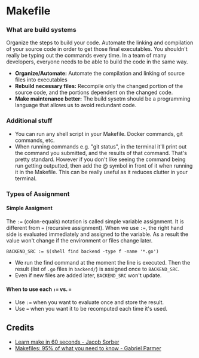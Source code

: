 # Makefile

### What are build systems
Organize the steps to build your code. Automate the linking and compilation of your source code in order to get those final executables. You shouldn't really be typing out the commands every time. In a team of many developers, everyone needs to be able to build the code in the same way. 
- **Organize/Automate:** Automate the compilation and linking of source files into executables
- **Rebuild necessary files:** Recompile only the changed portion of the source code, and the portions dependent on the changed code.
- **Make maintenance better:** The build sysetm should be a programming language that allows us to avoid redundant code.



### Additional stuff 
- You can run any shell script in your Makefile. Docker commands, git commands, etc.
- When running commands e.g. "git status", in the terminal it'll print out the command you submitted, and the results of that command. That's pretty standard. However if you don't like seeing the command being run getting outputted, then add the @ symbol in front of it when running it in the Makefile. This can be really useful as it reduces clutter in your terminal.

### Types of Assignment 
#### Simple Assigment
The `:=` (colon-equals) notation is called simple variable assignment. It is different from `=` (recursive assignment). When we use `:=`, the right hand side is evaluated immediately and assigned to the variable. As a result the value won't change if the environment or files change later. 

```
BACKEND_SRC := $(shell find backend -type f -name '*.go')
```
- We run the find command at the moment the line is executed. Then the result (list of `.go` files in `backend/`) is assigned once to `BACKEND_SRC`.
- Even if new files are added later, `BACKEND_SRC` won't update.

#### When to use each `:=` vs. `=`
- Use `:=` when you want to evaluate once and store the result.
- Use `=` when you want it to be recomputed each time it's used.

## Credits
- [Learn make in 60 seconds - Jacob Sorber](https://www.youtube.com/watch?v=a8mPKBxQ9No)
- [Makefiles: 95% of what you need to know - Gabriel Parmer](https://youtu.be/DtGrdB8wQ_8?si=Pf2l8HR-h-knd8RU)